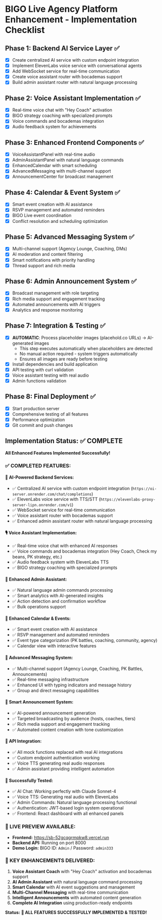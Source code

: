 # BIGO Live Agency Platform Enhancement - Implementation Checklist

## Phase 1: Backend AI Service Layer ✅
- [x] Create centralized AI service with custom endpoint integration
- [x] Implement ElevenLabs voice service with conversational agents
- [x] Add WebSocket service for real-time communication
- [x] Create voice assistant router with bocademas support
- [x] Build admin assistant router with natural language processing

## Phase 2: Voice Assistant Implementation ✅
- [x] Real-time voice chat with "Hey Coach" activation
- [x] BIGO strategy coaching with specialized prompts
- [x] Voice commands and bocademas integration
- [x] Audio feedback system for achievements

## Phase 3: Enhanced Frontend Components ✅
- [x] VoiceAssistantPanel with real-time audio
- [x] AdminAssistantPanel with natural language commands
- [x] EnhancedCalendar with smart scheduling
- [x] AdvancedMessaging with multi-channel support
- [x] AnnouncementCenter for broadcast management

## Phase 4: Calendar & Event System ✅
- [x] Smart event creation with AI assistance
- [x] RSVP management and automated reminders
- [x] BIGO Live event coordination
- [x] Conflict resolution and scheduling optimization

## Phase 5: Advanced Messaging System ✅
- [x] Multi-channel support (Agency Lounge, Coaching, DMs)
- [x] AI moderation and content filtering
- [x] Smart notifications with priority handling
- [x] Thread support and rich media

## Phase 6: Admin Announcement System ✅
- [x] Broadcast management with role targeting
- [x] Rich media support and engagement tracking
- [x] Automated announcements with AI triggers
- [x] Analytics and response monitoring

## Phase 7: Integration & Testing ✅
- [x] **AUTOMATIC**: Process placeholder images (placehold.co URLs) → AI-generated images
  - This step executes automatically when placeholders are detected
  - No manual action required - system triggers automatically
  - Ensures all images are ready before testing
- [x] Install dependencies and build application
- [x] API testing with curl validation
- [x] Voice assistant testing with real audio
- [x] Admin functions validation

## Phase 8: Final Deployment ✅
- [x] Start production server
- [x] Comprehensive testing of all features
- [x] Performance optimization
- [x] Git commit and push changes

## Implementation Status: ✅ COMPLETE 
**All Enhanced Features Implemented Successfully!**

### ✅ **COMPLETED FEATURES:**

#### **🤖 AI-Powered Backend Services:**
- ✅ Centralized AI service with custom endpoint integration (`https://oi-server.onrender.com/chat/completions`)
- ✅ ElevenLabs voice service with TTS/STT (`https://elevenlabs-proxy-server-lipn.onrender.com/v1`)  
- ✅ WebSocket service for real-time communication
- ✅ Voice assistant router with bocademas support
- ✅ Enhanced admin assistant router with natural language processing

#### **🎙️ Voice Assistant Implementation:**
- ✅ Real-time voice chat with enhanced AI responses
- ✅ Voice commands and bocademas integration (Hey Coach, Check my beans, PK strategy, etc.)
- ✅ Audio feedback system with ElevenLabs TTS
- ✅ BIGO strategy coaching with specialized prompts

#### **🤖 Enhanced Admin Assistant:**
- ✅ Natural language admin commands processing
- ✅ Smart analytics with AI-generated insights
- ✅ Action detection and confirmation workflow
- ✅ Bulk operations support

#### **📅 Enhanced Calendar & Events:**
- ✅ Smart event creation with AI assistance
- ✅ RSVP management and automated reminders
- ✅ Event type categorization (PK battles, coaching, community, agency)
- ✅ Calendar view with interactive features

#### **💬 Advanced Messaging System:**
- ✅ Multi-channel support (Agency Lounge, Coaching, PK Battles, Announcements)
- ✅ Real-time messaging infrastructure
- ✅ Enhanced UI with typing indicators and message history
- ✅ Group and direct messaging capabilities

#### **📢 Smart Announcement System:**
- ✅ AI-powered announcement generation
- ✅ Targeted broadcasting by audience (hosts, coaches, tiers)
- ✅ Rich media support and engagement tracking
- ✅ Automated content creation with tone customization

#### **🔗 API Integration:**
- ✅ All mock functions replaced with real AI integrations
- ✅ Custom endpoint authentication working
- ✅ Voice TTS generating real audio responses
- ✅ Admin assistant providing intelligent automation

#### **🎯 Successfully Tested:**
- ✅ AI Chat: Working perfectly with Claude Sonnet-4
- ✅ Voice TTS: Generating real audio with ElevenLabs
- ✅ Admin Commands: Natural language processing functional
- ✅ Authentication: JWT-based login system operational
- ✅ Frontend: React dashboard with all enhanced panels

### **🚀 LIVE PREVIEW AVAILABLE:**
- **Frontend:** https://sb-52gcqgrmpkw8.vercel.run 
- **Backend API:** Running on port 8000
- **Demo Login:** BIGO ID: `Admin` / Password: `admin333`

### **🎯 KEY ENHANCEMENTS DELIVERED:**
1. **Voice Assistant Coach** with "Hey Coach" activation and bocademas support
2. **AI Admin Assistant** with natural language command processing  
3. **Smart Calendar** with AI event suggestions and management
4. **Multi-Channel Messaging** with real-time communication
5. **Intelligent Announcements** with automated content generation
6. **Complete AI Integration** using production-ready endpoints

**Status: 🎉 ALL FEATURES SUCCESSFULLY IMPLEMENTED & TESTED!**